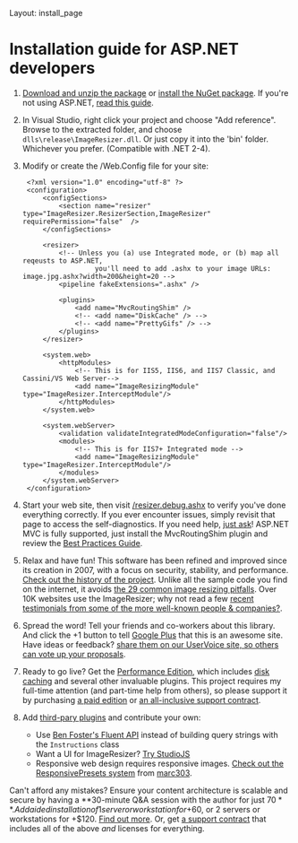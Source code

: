 Layout: install_page


# Installation guide for ASP.NET developers


1. [Download and unzip the package](/download) or [install the NuGet package](/docs/nuget). If you're not using ASP.NET, [read this guide](/docs/howto/use-without-asp-net).
2. In Visual Studio, right click your project and choose "Add reference". Browse to the extracted folder, and choose `dlls\release\ImageResizer.dll`. Or just copy it into the 'bin' folder. Whichever you prefer. (Compatible with .NET 2-4).
3. Modify or create the /Web.Config file for your site:
	
		<?xml version="1.0" encoding="utf-8" ?>
		<configuration>
			<configSections>
				<section name="resizer" type="ImageResizer.ResizerSection,ImageResizer"  requirePermission="false"  />
			</configSections>

			<resizer>
				<!-- Unless you (a) use Integrated mode, or (b) map all reqeusts to ASP.NET, 
						 you'll need to add .ashx to your image URLs: image.jpg.ashx?width=200&height=20 -->
				<pipeline fakeExtensions=".ashx" />

				<plugins>
					<add name="MvcRoutingShim" />
					<!-- <add name="DiskCache" /> -->
					<!-- <add name="PrettyGifs" /> -->
				</plugins>  
			</resizer>

			<system.web>
				<httpModules>
					<!-- This is for IIS5, IIS6, and IIS7 Classic, and Cassini/VS Web Server-->
					<add name="ImageResizingModule" type="ImageResizer.InterceptModule"/>
				</httpModules>
			</system.web>

			<system.webServer>
				<validation validateIntegratedModeConfiguration="false"/>
				<modules>
					<!-- This is for IIS7+ Integrated mode -->
					<add name="ImageResizingModule" type="ImageResizer.InterceptModule"/>
				</modules>
			</system.webServer>
		</configuration>
	
4. Start your web site, then visit [/resizer.debug.ashx](/plugins/diagnostics) to verify you've done everything correctly. If you ever encounter issues, simply revisit that page to access the self-diagnostics. If you need help, [just ask](/support)! ASP.NET MVC is fully supported, just install the MvcRoutingShim plugin and review the [Best Practices Guide](/docs/best-practices).

5. Relax and have fun! This software has been refined and improved since its creation in 2007, with a focus on security, stability, and performance. [Check out the history of the project](/history). Unlike all the sample code you find on the internet, it avoids [the 29 common image resizing pitfalls](http://nathanaeljones.com/163/20-image-resizing-pitfalls/). Over 10K websites use the ImageResizer; why not read a few [recent testimonials from some of the more well-known people & companies?](/testimonials).

6. Spread the word! Tell your friends and co-workers about this library. And click the +1 button to tell [Google Plus](http://plus.google.com/) that this is an awesome site. Have ideas or feedback? [share them on our UserVoice site, so others can vote up your proposals](http://resizer.uservoice.com).

7. Ready to go live? Get the [Performance Edition](/plugins/editions/performance), which includes [disk caching](/plugins/diskcache) and several other invaluable plugins. This project requires my full-time attention (and part-time help from others), so please support it by purchasing [a paid edition](/buy) or [an all-inclusive support contract](/support/contracts). 

8. Add [third-pary plugins](/docs/wrappers) and contribute your own:
	* Use [Ben Foster's Fluent API](https://github.com/benfoster/ImageResizer.FluentExtensions) instead of building query strings with the `Instructions` class
	* Want a UI for ImageResizer? [Try StudioJS](https://github.com/nathanaeljones/studiojs)
	* Responsive web design requires responsive images. [Check out the ResponsivePresets system](https://github.com/mindrevolution/ImageResizer-ResponsivePresets) from [marc303](https://github.com/marc303).

Can't afford any mistakes? Ensure your content architecture is scalable and secure by having a **30-minute Q&A session with the author for just $70**.
Add aided installation of 1 server or workstation for +$60, or 2 servers or workstations for +$120. [Find out more](/support/consult). Or, get [a support contract](/support/contracts) that includes all of the above *and* licenses for everything. 
